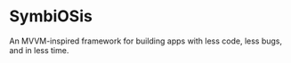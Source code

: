 # SymbiOSis
An MVVM-inspired framework for building apps with less code, less bugs, and in less time.
